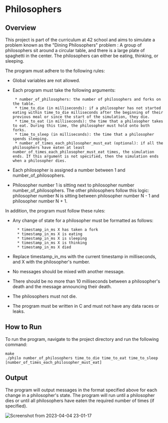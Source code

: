 # Philosophers

## Overview

This project is part of the curriculum at 42 school and aims to simulate a problem known as the "Dining Philosophers" problem : A group of philosophers sit around a circular table, and there is a large plate of spaghetti in the center. The philosophers can either be eating, thinking, or sleeping.

The program must adhere to the following rules:

* Global variables are not allowed.
* Each program must take the following arguments:

       * number_of_philosophers: the number of philosophers and forks on the table.
       * time_to_die (in milliseconds): if a philosopher has not started eating within time_to_die milliseconds after the beginning of their previous meal or since the start of the simulation, they die.
       * time_to_eat (in milliseconds): the time that a philosopher takes to eat. During this time, the philosopher must hold onto both forks.
       * time_to_sleep (in milliseconds): the time that a philosopher spends sleeping.
       * number_of_times_each_philosopher_must_eat (optional): if all the philosophers have eaten at least number_of_times_each_philosopher_must_eat times, the simulation ends. If this argument is not specified, then the simulation ends when a philosopher dies.
* Each philosopher is assigned a number between 1 and number_of_philosophers.
* Philosopher number 1 is sitting next to philosopher number number_of_philosophers. The other philosophers follow this logic: philosopher number N is sitting between philosopher number N - 1 and philosopher number N + 1.

In addition, the program must follow these rules:

* Any change of state for a philosopher must be formatted as follows:

        * timestamp_in_ms X has taken a fork
        * timestamp_in_ms X is eating
        * timestamp_in_ms X is sleeping
        * timestamp_in_ms X is thinking
        * timestamp_in_ms X died
* Replace timestamp_in_ms with the current timestamp in milliseconds, and X with the philosopher's number.
* No messages should be mixed with another message.
* There should be no more than 10 milliseconds between a philosopher's death and the message announcing their death.
* The philosophers must not die.
* The program must be written in C and must not have any data races or leaks.

## How to Run

To run the program, navigate to the project directory and run the following command:

```
make
./philo number_of_philosophers time_to_die time_to_eat time_to_sleep [number_of_times_each_philosopher_must_eat]
```

## Output

The program will output messages in the format specified above for each change in a philosopher's state. The program will run until a philosopher dies or until all philosophers have eaten the required number of times (if specified).


  ![Screenshot from 2023-04-04 23-01-17](https://user-images.githubusercontent.com/31923839/229920557-e6606272-bbce-40d0-9292-a77c139f6758.png)
